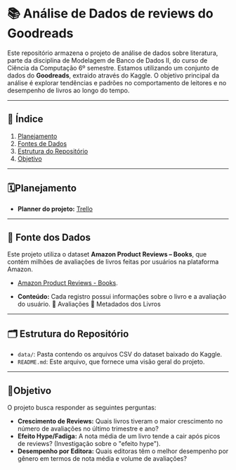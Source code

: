 # 📚 Análise de Dados de reviews do Goodreads

Este repositório armazena o projeto de análise de dados sobre literatura, parte da disciplina de Modelagem de Banco de Dados II, do curso de Ciência da Computação 6º semestre.
Estamos utilizando um conjunto de dados do **Goodreads**, extraido através do Kaggle. O objetivo principal da análise é explorar tendências e padrões no comportamento de leitores e no desempenho de livros ao longo do tempo.

---

## 📖 Índice

1. [Planejamento](#️planejamento)  
2. [Fontes de Dados](#fonte-dos-dados)  
3. [Estrutura do Repositório](#️estrutura-do-repositório)  
4. [Objetivo](#objetivo)  
   
---

## 🗓️Planejamento

* **Planner do projeto:** [Trello](https://trello.com/b/glsrUTGu)
---

## 🔗 Fonte dos Dados

Este projeto utiliza o dataset **Amazon Product Reviews – Books**, que contém milhões de avaliações de livros feitas por usuários na plataforma Amazon.
  
* [Amazon Product Reviews - Books](https://cseweb.ucsd.edu/~jmcauley/datasets.html).
-  **Conteúdo:** Cada registro possui informações sobre o livro e a avaliação do usuário.
  🔹 Avaliações
  🔹 Metadados dos Livros

---

## 🗂️ Estrutura do Repositório

* `data/`: Pasta contendo os arquivos CSV do dataset baixado do Kaggle.
* `README.md`: Este arquivo, que fornece uma visão geral do projeto.

---

## 📍Objetivo
O projeto busca responder as seguintes perguntas:
*  **Crescimento de Reviews:** Quais livros tiveram o maior crescimento no número de avaliações no último trimestre e ano?
*  **Efeito Hype/Fadiga:** A nota média de um livro tende a cair após picos de reviews? (Investigação sobre o "efeito hype").
*  **Desempenho por Editora:** Quais editoras têm o melhor desempenho por gênero em termos de nota média e volume de avaliações?
